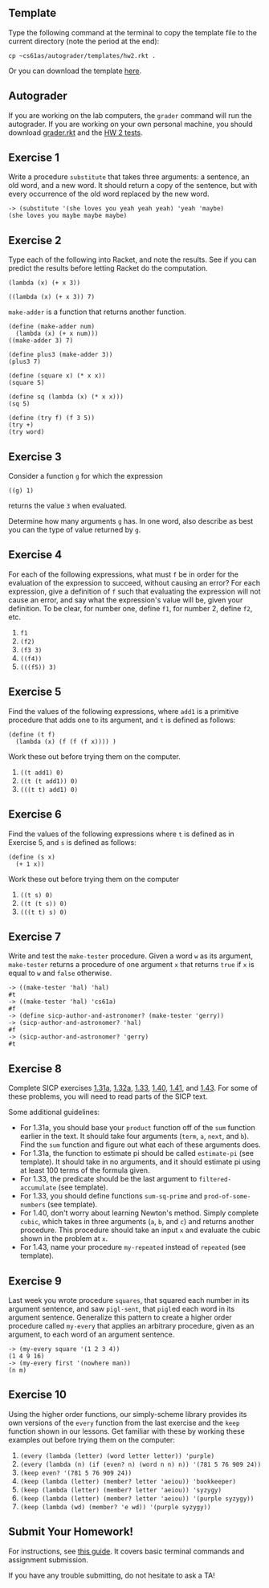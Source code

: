 ## Template

Type the following command at the terminal to copy the template file to the
current directory (note the period at the end):


    cp ~cs61as/autograder/templates/hw2.rkt .


Or you can download the template [here](http://inst.eecs.berkeley.edu/~cs61as/templates/hw2.rkt).

## Autograder

If you are working on the lab computers, the `grader` command will run the autograder.  If you are working on your own personal machine, you should download [grader.rkt](http://inst.eecs.berkeley.edu/~cs61as/autograder/grader.rkt) and the [HW 2 tests](http://inst.eecs.berkeley.edu/~cs61as/autograder/tests/hw2-tests.rkt).

## Exercise 1


Write a procedure `substitute` that takes three arguments: a sentence, an old
word, and a new word. It should return a copy of the sentence, but with every
occurrence of the old word replaced by the new word.

```
-> (substitute '(she loves you yeah yeah yeah) 'yeah 'maybe)
(she loves you maybe maybe maybe)
```

## Exercise 2


Type each of the following into Racket, and note the results. See if you can
predict the results before letting Racket do the computation.

```
(lambda (x) (+ x 3))
```

```
((lambda (x) (+ x 3)) 7)
```

`make-adder` is a function that returns another function.

```
(define (make-adder num)
  (lambda (x) (+ x num)))
((make-adder 3) 7)
```

```
(define plus3 (make-adder 3))
(plus3 7)
```

```
(define (square x) (* x x))
(square 5)
```

```
(define sq (lambda (x) (* x x)))
(sq 5)
```

```
(define (try f) (f 3 5))
(try +)
(try word)
```

## Exercise 3


Consider a function `g` for which the expression

`((g) 1) `

returns the value `3` when evaluated.

Determine how many arguments `g` has. In one word, also describe as best you
can the type of value returned by `g`.

## Exercise 4


For each of the following expressions, what must `f` be in order for the
evaluation of the expression to succeed, without causing an error? For each
expression, give a definition of `f` such that evaluating the expression will
not cause an error, and say what the expression's value will be, given your
definition. To be clear, for number one, define `f1`, for number 2, define `f2`,
etc.

  1. `f1`
  2. `(f2)`
  3. `(f3 3)`
  4. `((f4))`
  5. `(((f5)) 3)`

## Exercise 5

Find the values of the following expressions, where `add1` is a primitive procedure that adds one to its argument, and `t` is defined as follows:

    (define (t f)
      (lambda (x) (f (f (f x)))) )

Work these out before trying them on the computer.

  1. `((t add1) 0)`
  2. `((t (t add1)) 0)`
  3. `(((t t) add1) 0)`

## Exercise 6


Find the values of the following expressions where `t` is defined as in
Exercise 5, and `s` is defined as follows:

    (define (s x)
      (+ 1 x))

Work these out before trying them on the computer

  1. `((t s) 0) `
  2. `((t (t s)) 0) `
  3. `(((t t) s) 0)`

## Exercise 7


Write and test the `make-tester` procedure. Given a word `w` as its argument,
`make-tester` returns a procedure of one argument `x` that returns `true` if
`x` is equal to `w` and `false` otherwise.

    -> ((make-tester 'hal) 'hal)
    #t
    -> ((make-tester 'hal) 'cs61a)
    #f
    -> (define sicp-author-and-astronomer? (make-tester 'gerry))
    -> (sicp-author-and-astronomer? 'hal)
    #f
    -> (sicp-author-and-astronomer? 'gerry)
    #t

## Exercise 8

Complete SICP exercises [1.31a](http://mitpress.mit.edu/sites/default/files/sicp/full-text/book/book-Z-H-12.html#%25_thm_1.31),
[1.32a](http://mitpress.mit.edu/sites/default/files/sicp/full-text/book/book-Z-H-12.html#%25_thm_1.32),
[1.33](http://mitpress.mit.edu/sites/default/files/sicp/full-text/book/book-Z-H-12.html#%25_thm_1.33),
[1.40](http://mitpress.mit.edu/sites/default/files/sicp/full-text/book/book-Z-H-12.html#%25_thm_1.40),
[1.41](http://mitpress.mit.edu/sites/default/files/sicp/full-text/book/book-Z-H-12.html#%25_thm_1.41), and
[1.43](http://mitpress.mit.edu/sites/default/files/sicp/full-text/book/book-Z-H-12.html#%25_thm_1.43).
For some of these problems, you will need to read parts of the SICP text.

Some additional guidelines:

* For 1.31a, you should base your `product` function off of the `sum` function earlier in the text. It should take four arguments (`term`, `a`, `next`, and `b`). Find the `sum` function and figure out what each of these arguments does.
* For 1.31a, the function to estimate pi should be called `estimate-pi` (see template). It should take in no arguments, and it should estimate pi using at least 100 terms of the formula given.
* For 1.33, the predicate should be the last argument to `filtered-accumulate` (see template).
* For 1.33, you should define functions `sum-sq-prime` and `prod-of-some-numbers` (see template).
* For 1.40, don't worry about learning Newton's method. Simply complete `cubic`, which takes in three arguments (`a`, `b`, and `c`) and returns another procedure. This procedure should take an input `x` and evaluate the cubic shown in the problem at `x`.
* For 1.43, name your procedure `my-repeated` instead of `repeated` (see template).

## Exercise 9


Last week you wrote procedure `squares`, that squared each number in its
argument sentence, and saw `pigl-sent`, that `pigl`ed each word in its argument
sentence. Generalize this pattern to create a higher order procedure called
`my-every` that applies an arbitrary procedure, given as an argument, to each word of an argument sentence.

    -> (my-every square '(1 2 3 4))
    (1 4 9 16)
    -> (my-every first '(nowhere man))
    (n m)


## Exercise 10


Using the higher order functions, our simply-scheme library provides its own versions of the `every` function from the last exercise and the `keep` function shown in our lessons. Get familiar with these by working these examples out before trying them on the computer:

  1. `(every (lambda (letter) (word letter letter)) 'purple) `
  2. `(every (lambda (n) (if (even? n) (word n n) n)) '(781 5 76 909 24))`
  3. `(keep even? '(781 5 76 909 24)) `
  4. `(keep (lambda (letter) (member? letter 'aeiou)) 'bookkeeper) `
  5. `(keep (lambda (letter) (member? letter 'aeiou)) 'syzygy) `
  6. `(keep (lambda (letter) (member? letter 'aeiou)) '(purple syzygy)) `
  7. `(keep (lambda (wd) (member? 'e wd)) '(purple syzygy))`

## Submit Your Homework!

For instructions, see [this guide](../submit.html). It covers basic terminal commands and assignment submission.

If you have any trouble submitting, do not hesitate to ask a TA!
